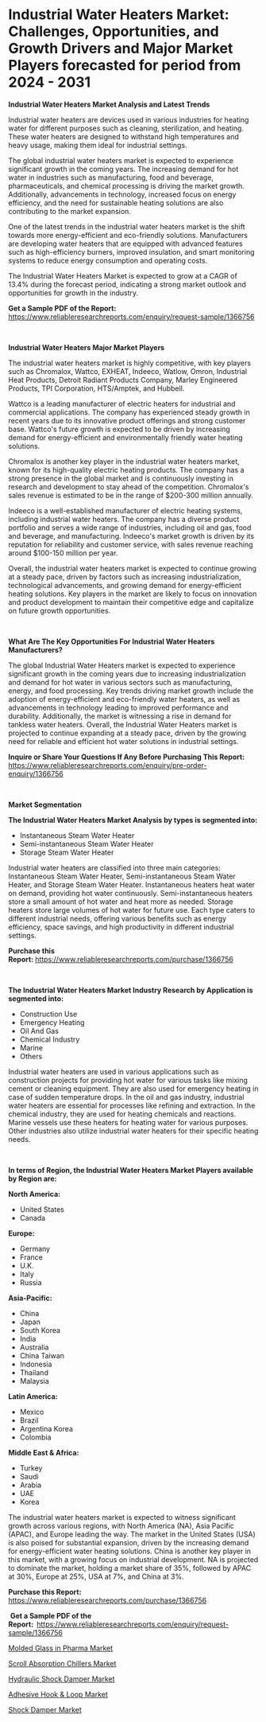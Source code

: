 <p><h1>Industrial Water Heaters Market: Challenges, Opportunities, and Growth Drivers and Major Market Players forecasted for period from 2024 - 2031</h1></p><p><strong>Industrial Water Heaters Market Analysis and Latest Trends</strong></p>
<p><p>Industrial water heaters are devices used in various industries for heating water for different purposes such as cleaning, sterilization, and heating. These water heaters are designed to withstand high temperatures and heavy usage, making them ideal for industrial settings.</p><p>The global industrial water heaters market is expected to experience significant growth in the coming years. The increasing demand for hot water in industries such as manufacturing, food and beverage, pharmaceuticals, and chemical processing is driving the market growth. Additionally, advancements in technology, increased focus on energy efficiency, and the need for sustainable heating solutions are also contributing to the market expansion.</p><p>One of the latest trends in the industrial water heaters market is the shift towards more energy-efficient and eco-friendly solutions. Manufacturers are developing water heaters that are equipped with advanced features such as high-efficiency burners, improved insulation, and smart monitoring systems to reduce energy consumption and operating costs.</p><p>The Industrial Water Heaters Market is expected to grow at a CAGR of 13.4% during the forecast period, indicating a strong market outlook and opportunities for growth in the industry.</p></p>
<p><strong>Get a Sample PDF of the Report:&nbsp;</strong> <a href="https://www.reliableresearchreports.com/enquiry/request-sample/1366756">https://www.reliableresearchreports.com/enquiry/request-sample/1366756</a></p>
<p>&nbsp;</p>
<p><strong>Industrial Water Heaters Major Market Players</strong></p>
<p><p>The industrial water heaters market is highly competitive, with key players such as Chromalox, Wattco, EXHEAT, Indeeco, Watlow, Omron, Industrial Heat Products, Detroit Radiant Products Company, Marley Engineered Products, TPI Corporation, HTS/Amptek, and Hubbell.</p><p>Wattco is a leading manufacturer of electric heaters for industrial and commercial applications. The company has experienced steady growth in recent years due to its innovative product offerings and strong customer base. Wattco's future growth is expected to be driven by increasing demand for energy-efficient and environmentally friendly water heating solutions.</p><p>Chromalox is another key player in the industrial water heaters market, known for its high-quality electric heating products. The company has a strong presence in the global market and is continuously investing in research and development to stay ahead of the competition. Chromalox's sales revenue is estimated to be in the range of $200-300 million annually.</p><p>Indeeco is a well-established manufacturer of electric heating systems, including industrial water heaters. The company has a diverse product portfolio and serves a wide range of industries, including oil and gas, food and beverage, and manufacturing. Indeeco's market growth is driven by its reputation for reliability and customer service, with sales revenue reaching around $100-150 million per year.</p><p>Overall, the industrial water heaters market is expected to continue growing at a steady pace, driven by factors such as increasing industrialization, technological advancements, and growing demand for energy-efficient heating solutions. Key players in the market are likely to focus on innovation and product development to maintain their competitive edge and capitalize on future growth opportunities.</p></p>
<p>&nbsp;</p>
<p><strong>What Are The Key Opportunities For Industrial Water Heaters Manufacturers?</strong></p>
<p><p>The global Industrial Water Heaters market is expected to experience significant growth in the coming years due to increasing industrialization and demand for hot water in various sectors such as manufacturing, energy, and food processing. Key trends driving market growth include the adoption of energy-efficient and eco-friendly water heaters, as well as advancements in technology leading to improved performance and durability. Additionally, the market is witnessing a rise in demand for tankless water heaters. Overall, the Industrial Water Heaters market is projected to continue expanding at a steady pace, driven by the growing need for reliable and efficient hot water solutions in industrial settings.</p></p>
<p><strong>Inquire or Share Your Questions If Any Before Purchasing This Report:</strong> <a href="https://www.reliableresearchreports.com/enquiry/pre-order-enquiry/1366756">https://www.reliableresearchreports.com/enquiry/pre-order-enquiry/1366756</a></p>
<p>&nbsp;</p>
<p><strong>Market Segmentation</strong></p>
<p><strong>The Industrial Water Heaters Market Analysis by types is segmented into:</strong></p>
<p><ul><li>Instantaneous Steam Water Heater</li><li>Semi-instantaneous Steam Water Heater</li><li>Storage Steam Water Heater</li></ul></p>
<p><p>Industrial water heaters are classified into three main categories: Instantaneous Steam Water Heater, Semi-instantaneous Steam Water Heater, and Storage Steam Water Heater. Instantaneous heaters heat water on demand, providing hot water continuously. Semi-instantaneous heaters store a small amount of hot water and heat more as needed. Storage heaters store large volumes of hot water for future use. Each type caters to different industrial needs, offering various benefits such as energy efficiency, space savings, and high productivity in different industrial settings.</p></p>
<p><strong>Purchase this Report:&nbsp;</strong><a href="https://www.reliableresearchreports.com/purchase/1366756">https://www.reliableresearchreports.com/purchase/1366756</a></p>
<p>&nbsp;</p>
<p><strong>The Industrial Water Heaters Market Industry Research by Application is segmented into:</strong></p>
<p><ul><li>Construction Use</li><li>Emergency Heating</li><li>Oil And Gas</li><li>Chemical Industry</li><li>Marine</li><li>Others</li></ul></p>
<p><p>Industrial water heaters are used in various applications such as construction projects for providing hot water for various tasks like mixing cement or cleaning equipment. They are also used for emergency heating in case of sudden temperature drops. In the oil and gas industry, industrial water heaters are essential for processes like refining and extraction. In the chemical industry, they are used for heating chemicals and reactions. Marine vessels use these heaters for heating water for various purposes. Other industries also utilize industrial water heaters for their specific heating needs.</p></p>
<p>&nbsp;</p>
<p><strong>In terms of Region, the Industrial Water Heaters Market Players available by Region are:</strong></p>
<p>
    <p> <strong> North America: </strong>
        <ul>
            <li>United States</li>
            <li>Canada</li>
        </ul>
        </p> 
    <p> <strong> Europe: </strong>
        <ul>
            <li>Germany</li>
            <li>France</li>
            <li>U.K.</li>
            <li>Italy</li>
            <li>Russia</li>
        </ul>
        </p> 
    <p> <strong> Asia-Pacific: </strong>
        <ul>
            <li>China</li>
            <li>Japan</li>
            <li>South Korea</li>
            <li>India</li>
            <li>Australia</li>
            <li>China Taiwan</li>
            <li>Indonesia</li>
            <li>Thailand</li>
            <li>Malaysia</li>
        </ul>
        </p> 
    <p> <strong> Latin America: </strong>
        <ul>
            <li>Mexico</li>
            <li>Brazil</li>
            <li>Argentina Korea</li>
            <li>Colombia</li>
        </ul>
        </p> 
    <p> <strong> Middle East & Africa: </strong>
        <ul>
            <li>Turkey</li>
            <li>Saudi</li>
            <li>Arabia</li>
            <li>UAE</li>
            <li>Korea</li>
        </ul>
    </p>
    </p>
<p><p>The industrial water heaters market is expected to witness significant growth across various regions, with North America (NA), Asia Pacific (APAC), and Europe leading the way. The market in the United States (USA) is also poised for substantial expansion, driven by the increasing demand for energy-efficient water heating solutions. China is another key player in this market, with a growing focus on industrial development. NA is projected to dominate the market, holding a market share of 35%, followed by APAC at 30%, Europe at 25%, USA at 7%, and China at 3%.</p></p>
<p><strong>Purchase this Report: </strong><a href="https://www.reliableresearchreports.com/purchase/1366756">https://www.reliableresearchreports.com/purchase/1366756</a></p>
<p>&nbsp;<strong>Get a Sample PDF of the Report:&nbsp;&nbsp;</strong><a href="https://www.reliableresearchreports.com/enquiry/request-sample/1366756">https://www.reliableresearchreports.com/enquiry/request-sample/1366756</a></p>
<p><strong></strong></p>
<p><p><a href="https://issuu.com/reportprime-2/docs/molded-glass-in-pharma-market-size-2030.pptx">Molded Glass in Pharma Market</a></p><p><a href="https://github.com/singletonthaxterkelliehr2df/Market-Research-Report-List-1/blob/main/scroll-absorption-chillers-market.md">Scroll Absorption Chillers Market</a></p><p><a href="https://medium.com/@jerrodhilll68/hydraulic-shock-damper-market-competitive-analysis-market-trends-and-forecast-to-2031-72ec439a4e3b">Hydraulic Shock Damper Market</a></p><p><a href="https://issuu.com/reportprime-2/docs/adhesive-hook-loop-market-size-2030.pptx">Adhesive Hook & Loop Market</a></p><p><a href="https://medium.com/@jerrodhilll68/shock-damper-market-size-reveals-the-best-marketing-channels-in-global-industry-a7fbe6954310">Shock Damper Market</a></p></p>